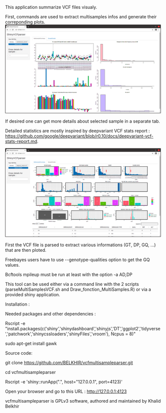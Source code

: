 
This application summarize VCF files visualy. 

First, commands are used to extract multisamples infos and generate their correponding plots.
![Multi samples plot](multisamples.png)

If desired one can get more details about selected sample in a separate tab.

Detailed statistics are mostly inspired by deepvariant VCF stats report : https://github.com/google/deepvariant/blob/r0.10/docs/deepvariant-vcf-stats-report.md.

![Detailed sample plot](SampleDetails.png)

First the VCF file is parsed to extract various informations (GT, DP, GQ, ...) that are then ploted.

Freebayes users have to use --genotype-qualities option to get the GQ values.

Bcftools mpileup must be run  at least with the option -a AD,DP

This tool can be used either via a command line with the 2 scripts (parseMultiSamplesVCF.sh and Draw_fonction_MultiSamples.R) or via a provided shiny application.

Installation :

Needed packages and other dependencies :
 
Rscript -e "install.packages(c('shiny','shinydashboard','shinyjs','DT','ggplot2','tidyverse','patchwork','shinycssloaders','shinyFiles','vroom'), Ncpus = 8)"
  
sudo apt-get install gawk

Source code:
  
git clone https://github.com/BELKHIR/vcfmultisampleparser.git
  
cd vcfmultisampleparser

Rscript -e 'shiny::runApp(".", host="127.0.0.1", port=4123)'

Open your browser and go to this URL : http://127.0.0.1:4123


vcfmultisampleparser is GPLv3 software, authored and maintained by Khalid Belkhir